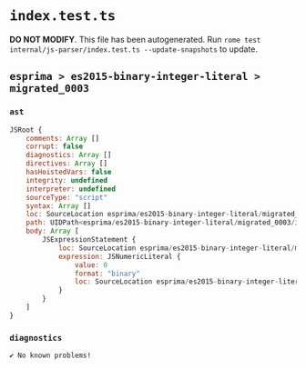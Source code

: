 # `index.test.ts`

**DO NOT MODIFY**. This file has been autogenerated. Run `rome test internal/js-parser/index.test.ts --update-snapshots` to update.

## `esprima > es2015-binary-integer-literal > migrated_0003`

### `ast`

```javascript
JSRoot {
	comments: Array []
	corrupt: false
	diagnostics: Array []
	directives: Array []
	hasHoistedVars: false
	integrity: undefined
	interpreter: undefined
	sourceType: "script"
	syntax: Array []
	loc: SourceLocation esprima/es2015-binary-integer-literal/migrated_0003/input.js 1:0-2:0
	path: UIDPath<esprima/es2015-binary-integer-literal/migrated_0003/input.js>
	body: Array [
		JSExpressionStatement {
			loc: SourceLocation esprima/es2015-binary-integer-literal/migrated_0003/input.js 1:0-1:3
			expression: JSNumericLiteral {
				value: 0
				format: "binary"
				loc: SourceLocation esprima/es2015-binary-integer-literal/migrated_0003/input.js 1:0-1:3
			}
		}
	]
}
```

### `diagnostics`

```
✔ No known problems!

```
